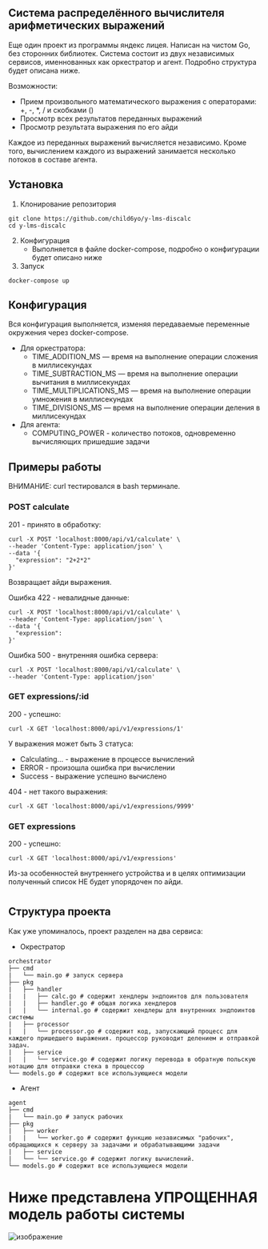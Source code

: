 ## Система распределённого вычислителя арифметических выражений

Еще один проект из программы яндекс лицея. Написан на чистом Go, без сторонних библиотек.
Система состоит из двух независимых сервисов, именнованных как оркестратор и агент. Подробно структура будет описана ниже.

Возможности:
- Прием произвольного математического выражения с операторами: +, -, *, / и скобками ()
- Просмотр всех результатов переданных выражений
- Просмотр результата выражения по его айди

Каждое из переданных выражений вычисляется независимо. Кроме того, вычислением каждого из выражений занимается несколько потоков в составе агента.

## Установка

1. Клонирование репозитория
```
git clone https://github.com/child6yo/y-lms-discalc 
cd y-lms-discalc 
```
2. Конфигурация
   - Выполняется в файле docker-compose, подробно о конфигурации будет описано ниже
3. Запуск
```
docker-compose up
```

## Конфигурация

Вся конфигурация выполняется, изменяя передаваемые переменные окружения через docker-compose.
- Для оркестратора:
    - TIME_ADDITION_MS — время на выполнение операции сложения в миллисекундах
    - TIME_SUBTRACTION_MS — время на выполнение операции вычитания в миллисекундах
    - TIME_MULTIPLICATIONS_MS — время на выполнение операции умножения в миллисекундах
    - TIME_DIVISIONS_MS — время на выполнение операции деления в миллисекундах
- Для агента:
    - COMPUTING_POWER - количество потоков, одновременно вычисляющих пришедшие задачи
 
## Примеры работы

ВНИМАНИЕ: curl тестировался в bash терминале.

### POST calculate
201 - принято в обработку:
```
curl -X POST 'localhost:8000/api/v1/calculate' \
--header 'Content-Type: application/json' \
--data '{
  "expression": "2+2*2"
}'
```
Возвращает айди выражения.


Ошибка 422 - невалидные данные:
```
curl -X POST 'localhost:8000/api/v1/calculate' \
--header 'Content-Type: application/json' \
--data '{
  "expression":
}'
```


Ошибка 500 - внутренняя ошибка сервера:
```
curl -X POST 'localhost:8000/api/v1/calculate' \
--header 'Content-Type: application/json'
```


### GET expressions/:id

200 - успешно:
```
curl -X GET 'localhost:8000/api/v1/expressions/1'
```
У выражения может быть 3 статуса:
- Calculating... - выражение в процессе вычислений
- ERROR - произошла ошибка при вычислении
- Success - выражение успешно вычислено


404 - нет такого выражения:
```
curl -X GET 'localhost:8000/api/v1/expressions/9999'
```

### GET expressions

200 - успешно:
```
curl -X GET 'localhost:8000/api/v1/expressions'
```
Из-за особенностей внутреннего устройства и в целях оптимизации полученный список НЕ будет упорядочен по айди.

#
## Структура проекта

Как уже упоминалось, проект разделен на два сервиса:
- Окрестратор
```
orchestrator
├── cmd
|   └── main.go # запуск сервера
├── pkg
|   ├── handler
|   |   ├── calc.go # содержит хендлеры эндпоинтов для пользователя
|   |   ├── handler.go # общая логика хендлеров
|   |   └── internal.go # содержит хендлеры для внутренних эндпоинтов системы
|   ├── processor
|   |   └── processor.go # содержит код, запускающий процесс для каждего пришедшего выражения. процессор руководит делением и отправкой задач.
|   ├── service
|   |   └── service.go # содержит логику перевода в обратную польскую нотацию для отправки стека в процессор
└── models.go # содержит все использующиеся модели
```

- Агент
```
agent
├── cmd
|   └── main.go # запуск рабочих
├── pkg
|   ├── worker
|   |   └── worker.go # содержит функцию независимых "рабочих", обращающихся к серверу за задачами и обрабатывающими задачи
|   ├── service 
|   └── └── service.go # содержит логику вычислений.
└── models.go # содержит все использующиеся модели
```

# Ниже представлена УПРОЩЕННАЯ модель работы системы
![изображение](https://github.com/user-attachments/assets/608915f9-42fc-41ae-83ed-5138b623a0bd)


